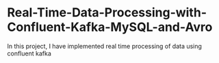 # Real-Time-Data-Processing-with-Confluent-Kafka-MySQL-and-Avro
In this project, I have implemented real time processing of data using confluent kafka
